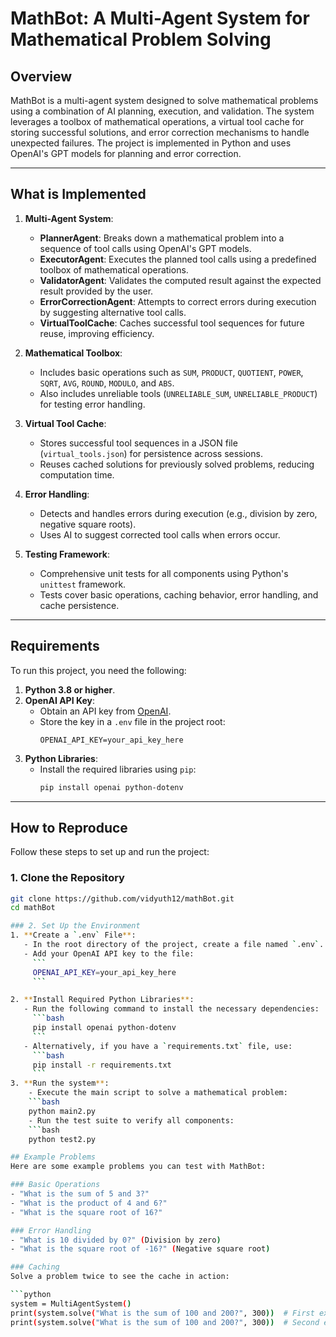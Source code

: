 # MathBot: A Multi-Agent System for Mathematical Problem Solving

## Overview
MathBot is a multi-agent system designed to solve mathematical problems using a combination of AI planning, execution, and validation. The system leverages a toolbox of mathematical operations, a virtual tool cache for storing successful solutions, and error correction mechanisms to handle unexpected failures. The project is implemented in Python and uses OpenAI's GPT models for planning and error correction.

---

## What is Implemented
1. **Multi-Agent System**:
   - **PlannerAgent**: Breaks down a mathematical problem into a sequence of tool calls using OpenAI's GPT models.
   - **ExecutorAgent**: Executes the planned tool calls using a predefined toolbox of mathematical operations.
   - **ValidatorAgent**: Validates the computed result against the expected result provided by the user.
   - **ErrorCorrectionAgent**: Attempts to correct errors during execution by suggesting alternative tool calls.
   - **VirtualToolCache**: Caches successful tool sequences for future reuse, improving efficiency.

2. **Mathematical Toolbox**:
   - Includes basic operations such as `SUM`, `PRODUCT`, `QUOTIENT`, `POWER`, `SQRT`, `AVG`, `ROUND`, `MODULO`, and `ABS`.
   - Also includes unreliable tools (`UNRELIABLE_SUM`, `UNRELIABLE_PRODUCT`) for testing error handling.

3. **Virtual Tool Cache**:
   - Stores successful tool sequences in a JSON file (`virtual_tools.json`) for persistence across sessions.
   - Reuses cached solutions for previously solved problems, reducing computation time.

4. **Error Handling**:
   - Detects and handles errors during execution (e.g., division by zero, negative square roots).
   - Uses AI to suggest corrected tool calls when errors occur.

5. **Testing Framework**:
   - Comprehensive unit tests for all components using Python's `unittest` framework.
   - Tests cover basic operations, caching behavior, error handling, and cache persistence.

---

## Requirements
To run this project, you need the following:

1. **Python 3.8 or higher**.
2. **OpenAI API Key**:
   - Obtain an API key from [OpenAI](https://platform.openai.com/).
   - Store the key in a `.env` file in the project root:
     ```
     OPENAI_API_KEY=your_api_key_here
     ```
3. **Python Libraries**:
   - Install the required libraries using `pip`:
     ```bash
     pip install openai python-dotenv
     ```

---

## How to Reproduce
Follow these steps to set up and run the project:

### 1. Clone the Repository
```bash
git clone https://github.com/vidyuth12/mathBot.git
cd mathBot

### 2. Set Up the Environment
1. **Create a `.env` File**:
   - In the root directory of the project, create a file named `.env`.
   - Add your OpenAI API key to the file:
     ```
     OPENAI_API_KEY=your_api_key_here
     ```

2. **Install Required Python Libraries**:
   - Run the following command to install the necessary dependencies:
     ```bash
     pip install openai python-dotenv
     ```
   - Alternatively, if you have a `requirements.txt` file, use:
     ```bash
     pip install -r requirements.txt
     ```
3. **Run the system**:
    - Execute the main script to solve a mathematical problem:
    ```bash
    python main2.py
    - Run the test suite to verify all components:
    ```bash
    python test2.py

## Example Problems
Here are some example problems you can test with MathBot:

### Basic Operations
- "What is the sum of 5 and 3?"
- "What is the product of 4 and 6?"
- "What is the square root of 16?"

### Error Handling
- "What is 10 divided by 0?" (Division by zero)
- "What is the square root of -16?" (Negative square root)

### Caching
Solve a problem twice to see the cache in action:

```python
system = MultiAgentSystem()
print(system.solve("What is the sum of 100 and 200?", 300))  # First execution
print(system.solve("What is the sum of 100 and 200?", 300))  # Second execution (uses cache)
